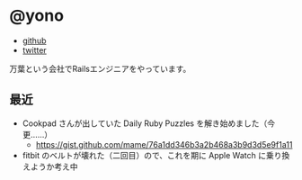 # @yono

* [github](https://github.com/yono)
* [twitter](https://twitter.com/yono)

万葉という会社でRailsエンジニアをやっています。

## 最近

* Cookpad さんが出していた Daily Ruby Puzzles を解き始めました（今更……）
    * https://gist.github.com/mame/76a1dd346b3a2b468a3b9d3d5e9f1a11
* fitbit のベルトが壊れた（二回目）ので、これを期に Apple Watch に乗り換えようか考え中
